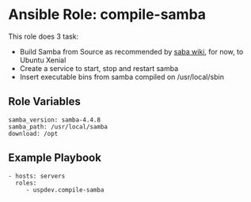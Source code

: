Ansible Role: compile-samba
===========================

This role does 3 task:

 - Build Samba from Source as recommended by [saba wiki](https://wiki.samba.org/index.php/Build_Samba_from_Source), for now, to Ubuntu Xenial
 - Create a service to start, stop and restart samba
 - Insert executable bins from samba compiled on /usr/local/sbin 

Role Variables
--------------

    samba_version: samba-4.4.8
    samba_path: /usr/local/samba
    download: /opt

Example Playbook
----------------

    - hosts: servers
      roles:
         - uspdev.compile-samba
